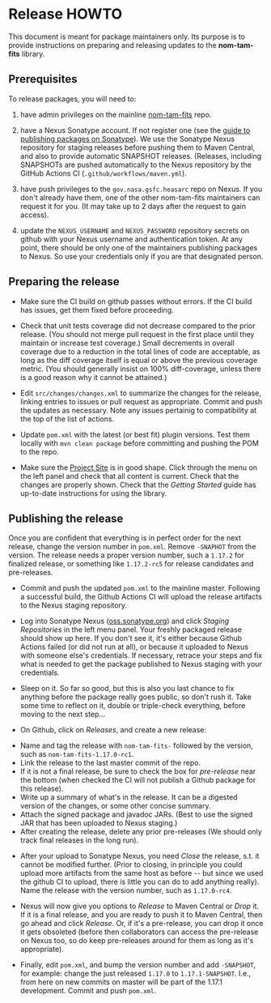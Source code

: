 # Release HOWTO


This document is meant for package maintainers only. Its purpose is to provide instructions on preparing and releasing updates to the __nom-tam-fits__ library.

## Prerequisites

To release packages, you will need to:

 1. have admin privileges on the mainline [nom-tam-fits](https://www.github.com/nom-tam-fits/nom-tam-fits) repo.
 
 2. have a Nexus Sonatype account. If not register one (see the [guide to publishing packages on Sonatype](https://central.sonatype.org/publish/publish-guide/)). We use the Sonatype Nexus repository for staging releases before pushing them to Maven Central, and also to provide automatic SNAPSHOT releases. (Releases, including SNAPSHOTs are pushed automatically to the Nexus repository by the GitHub Actions CI (`.github/workflows/maven.yml`).
 
 3. have push privileges to the `gov.nasa.gsfc.heasarc` repo on Nexus. If you don't already have them, one of the other nom-tam-fits maintainers can request it for you. (It may take up to 2 days after the request to gain access).
 
 4. update the `NEXUS_USERNAME` and `NEXUS_PASSWORD` repository secrets on github with your Nexus username and authentication token. At any point, there should be only one of the maintainers publishing packages to Nexus. So use your credentials only if you are that designated person.


## Preparing the release


 * Make sure the CI build on github passes without errors. If the CI build has issues, get them fixed before proceeding.
 
 * Check that unit tests coverage did not decrease compared to the prior release. (You should not merge pull request in the first place until they maintain or increase test coverage.) Small decrements in overall coverage due to a reduction in the total lines of code are acceptable, as long as the diff coverage itself is equal or above the previous coverage metric. (You should generally insist on 100% diff-coverage, unless there is a good reason why it cannot be attained.) 
 
 * Edit `src/changes/changes.xml` to summarize the changes for the release, linking entries to issues or pull request as appropriate. Commit and push the updates as necessary. Note any issues pertainig to compatibility at the top of the list of actions.
 
 * Update `pom.xml` with the latest (or best fit) plugin versions. Test them locally with `mvn clean package` before committing and pushing the POM to the repo.
 
 * Make sure the [Project Site](http://nom-tam-fits.github.io/nom-tam-fits/index.html) is in good shape. Click through the menu on the left panel and check that all content is current. Check that the changes are properly shown. Check that the _Getting Started_ guide has up-to-date instructions for using the library.
 


## Publishing the release

Once you are confident that everything is in perfect order for the next release, change the version number in `pom.xml`. Remove `-SNAPHOT` from the version. The release needs a proper version number, such a `1.17.2` for finalized release, or something like `1.17.2-rc5` for release candidates and pre-releases. 

 * Commit and push the updated `pom.xml` to the mainline master. Following a successful build, the Github Actions CI will upload the release artifacts to the Nexus staging repository.

 * Log into Sonatype Nexus ([oss.sonatype.org](https://oss.sonatype.org)) and click _Staging Repositories_ in the left menu panel. Your freshly packaged release should show up here. If you don't see it, it's either because Github Actions failed (or did not run at all), or because it uploaded to Nexus with someone else's credentials. If necessary, retrace your steps and fix what is needed to get the package published to Nexus staging with your credentials. 

 * Sleep on it. So far so good, but this is also you last chance to fix anything before the package really goes public, so don't rush it. Take some time to reflect on it, double or triple-check everything, before moving to the next step...

 * On Github, click on _Releases_, and create a new release:

  - Name and tag the release with `nom-tam-fits-` followed by the version, such as `nom-tam-fits-1.17.0-rc1`.
  - Link the release to the last master commit of the repo.
  - If it is not a final release, be sure to check the box for _pre-release_ near the bottom (when checked the CI will not publish a Github package for this release).
  - Write up a summary of what's in the release. It can be a digested version of the changes, or some other concise summary.
  - Attach the signed package and javadoc JARs. (Best to use the signed JAR that has been uploaded to Nexus staging.)
  - After creating the release, delete any prior pre-releases (We should only track final releases in the long run).

 * After your upload to Sonatype Nexus, you need _Close_ the release, s.t. it cannot be modified further. (Prior to closing, in principle you could upload more artifacts from the same host as before -- but since we used the github CI to upload, there is little you can do to add anything really). Name the release with the version number, such as `1.17.0-rc4`.
 
 * Nexus will now give you options to _Release_ to Maven Central or _Drop_ it. If it is a final release, and you are ready to push it to Maven Central, then go ahead and click _Release_. Or, if it's a pre-release, you can drop it once it gets obsoleted (before then collaborators can access the pre-release on Nexus too, so do keep pre-releases around for them as long as it's appropriate).
 
 * Finally, edit `pom.xml`, and bump the version number and add `-SNAPSHOT`, for example: change the just released `1.17.0` to `1.17.1-SNAPSHOT`. I.e., from here on new commits on master will be part of the 1.17.1 development. Commit and push `pom.xml`. 
 
 
 
